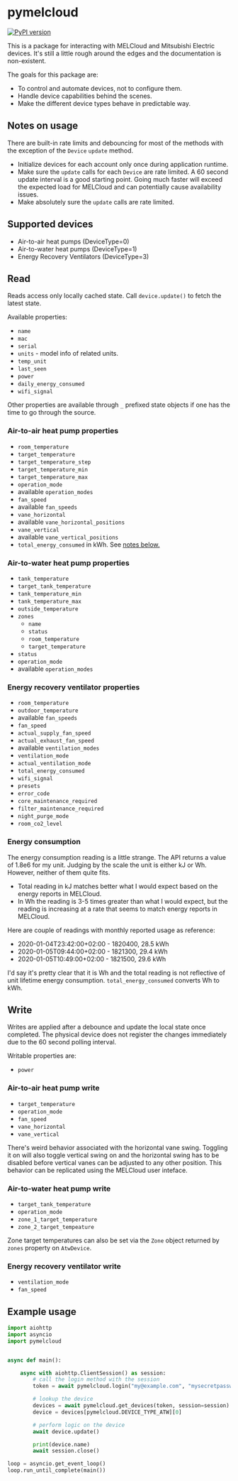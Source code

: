 # pymelcloud

[![PyPI version](https://badge.fury.io/py/pymelcloud.svg)](https://badge.fury.io/py/pymelcloud)

This is a package for interacting with MELCloud and Mitsubishi Electric
devices. It's still a little rough around the edges and the documentation
is non-existent.

The goals for this package are:

* To control and automate devices, not to configure them.
* Handle device capabilities behind the scenes.
* Make the different device types behave in predictable way.

## Notes on usage

There are built-in rate limits and debouncing for most of the methods
with the exception of the `Device` `update` method.

* Initialize devices for each account only once during application
runtime.
* Make sure the `update` calls for each `Device` are rate limited. A 60
second update interval is a good starting point. Going much faster will
exceed the expected load for MELCloud and can potentially cause
availability issues.
* Make absolutely sure the `update` calls are rate limited.

## Supported devices

* Air-to-air heat pumps (DeviceType=0)
* Air-to-water heat pumps (DeviceType=1)
* Energy Recovery Ventilators (DeviceType=3) 

## Read

Reads access only locally cached state. Call `device.update()` to
fetch the latest state.

Available properties:

* `name`
* `mac`
* `serial`
* `units` - model info of related units.
* `temp_unit`
* `last_seen`
* `power`
* `daily_energy_consumed`
* `wifi_signal`


Other properties are available through `_` prefixed state objects if
one has the time to go through the source.

### Air-to-air heat pump properties
* `room_temperature`
* `target_temperature`
* `target_temperature_step`
* `target_temperature_min`
* `target_temperature_max`
* `operation_mode`
* available `operation_modes`
* `fan_speed`
* available `fan_speeds`
* `vane_horizontal`
* available `vane_horizontal_positions`
* `vane_vertical`
* available `vane_vertical_positions`
* `total_energy_consumed` in kWh. See [notes below.](#energy-consumption)

### Air-to-water heat pump properties
* `tank_temperature`
* `target_tank_temperature`
* `tank_temperature_min`
* `tank_temperature_max`
* `outside_temperature`
* `zones`
  * `name`
  * `status`
  * `room_temperature`
  * `target_temperature`
* `status`
* `operation_mode`
* available `operation_modes`

### Energy recovery ventilator properties
* `room_temperature`
* `outdoor_temperature`
* available `fan_speeds`
* `fan_speed`
* `actual_supply_fan_speed`
* `actual_exhaust_fan_speed`
* available `ventilation_modes`
* `ventilation_mode`
* `actual_ventilation_mode`
* `total_energy_consumed`
* `wifi_signal`
* `presets`
* `error_code`
* `core_maintenance_required`
* `filter_maintenance_required`
* `night_purge_mode`
* `room_co2_level`

### Energy consumption

The energy consumption reading is a little strange. The API returns a
value of 1.8e6 for my unit. Judging by the scale the unit is either kJ
or Wh. However, neither of them quite fits.

* Total reading in kJ matches better what I would expect based on the
energy reports in MELCloud.
* In Wh the reading is 3-5 times greater than what I would expect, but
the reading is increasing at a rate that seems to match energy reports
in MELCloud.

Here are couple of readings with monthly reported usage as reference:

* 2020-01-04T23:42:00+02:00 - 1820400, 28.5 kWh
* 2020-01-05T09:44:00+02:00 - 1821300, 29.4 kWh
* 2020-01-05T10:49:00+02:00 - 1821500, 29.6 kWh

I'd say it's pretty clear that it is Wh and the total reading is not
reflective of unit lifetime energy consumption. `total_energy_consumed`
converts Wh to kWh.

## Write

Writes are applied after a debounce and update the local state once
completed. The physical device does not register the changes
immediately due to the 60 second polling interval.

Writable properties are:

* `power`

### Air-to-air heat pump write

* `target_temperature`
* `operation_mode`
* `fan_speed`
* `vane_horizontal`
* `vane_vertical`

There's weird behavior associated with the horizontal vane swing.
Toggling it on will also toggle vertical swing on and the horizontal
swing has to be disabled before vertical vanes can be adjusted to any
other position. This behavior can be replicated using the MELCloud user
inteface.

### Air-to-water heat pump write

* `target_tank_temperature`
* `operation_mode`
* `zone_1_target_temperature`
* `zone_2_target_tempeature`

Zone target temperatures can also be set via the `Zone` object
returned by `zones` property on `AtwDevice`.

### Energy recovery ventilator write

* `ventilation_mode`
* `fan_speed`

## Example usage

```python
import aiohttp
import asyncio
import pymelcloud


async def main():

    async with aiohttp.ClientSession() as session:
        # call the login method with the session
        token = await pymelcloud.login("my@example.com", "mysecretpassword", session=session)

        # lookup the device
        devices = await pymelcloud.get_devices(token, session=session)
        device = devices[pymelcloud.DEVICE_TYPE_ATW][0]

        # perform logic on the device
        await device.update()

        print(device.name)
        await session.close()

loop = asyncio.get_event_loop()
loop.run_until_complete(main())
```
